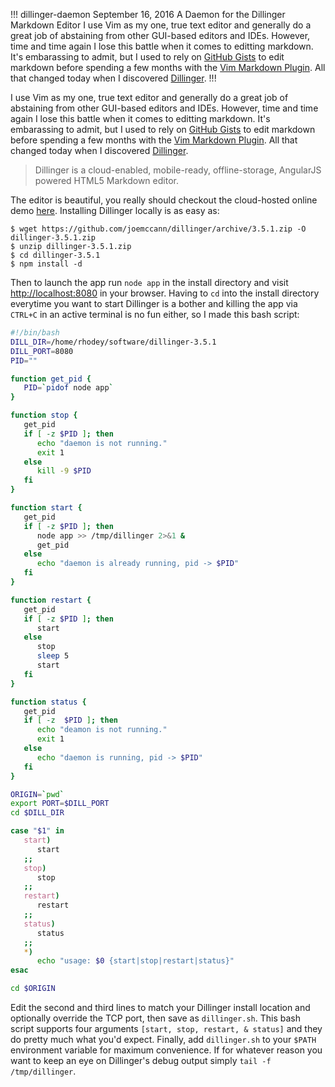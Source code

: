 !!!
dillinger-daemon
September 16, 2016
A Daemon for the Dillinger Markdown Editor
I use Vim as my one, true text editor and generally do a great job of abstaining from other GUI-based editors and IDEs. However, time and time again I lose this battle when it comes to editting markdown. It's embarassing to admit, but I used to rely on [GitHub Gists](https://gist.github.com/) to edit markdown before spending a few months with the [Vim Markdown Plugin](https://github.com/plasticboy/vim-markdown). All that changed today when I discovered [Dillinger](https://github.com/joemccann/dillinger).
!!!


I use Vim as my one, true text editor and generally do a great job of abstaining from other GUI-based editors and IDEs. However, time and time again I lose this battle when it comes to editting markdown. It's embarassing to admit, but I used to rely on [GitHub Gists](https://gist.github.com/) to edit markdown before spending a few months with the [Vim Markdown Plugin](https://github.com/plasticboy/vim-markdown). All that changed today when I discovered [Dillinger](https://github.com/joemccann/dillinger).

> Dillinger is a cloud-enabled, mobile-ready, offline-storage, AngularJS powered HTML5 Markdown editor.

The editor is beautiful, you really should checkout the cloud-hosted online demo [here](http://dillinger.io/). Installing Dillinger locally is as easy as:

```
$ wget https://github.com/joemccann/dillinger/archive/3.5.1.zip -O dillinger-3.5.1.zip
$ unzip dillinger-3.5.1.zip
$ cd dillinger-3.5.1
$ npm install -d
```

Then to launch the app run `node app` in the install directory and visit [http://localhost:8080](http://localhost:8080) in your browser. Having to `cd` into the install directory everytime you want to start Dillinger is a bother and killing the app via `CTRL+C` in an active terminal is no fun either, so I made this bash script:

```bash
#!/bin/bash
DILL_DIR=/home/rhodey/software/dillinger-3.5.1
DILL_PORT=8080
PID=""

function get_pid {
   PID=`pidof node app`
}

function stop {
   get_pid
   if [ -z $PID ]; then
      echo "daemon is not running."
      exit 1
   else
      kill -9 $PID
   fi
}

function start {
   get_pid
   if [ -z $PID ]; then
      node app >> /tmp/dillinger 2>&1 &
      get_pid
   else
      echo "daemon is already running, pid -> $PID"
   fi
}

function restart {
   get_pid
   if [ -z $PID ]; then
      start
   else
      stop
      sleep 5
      start
   fi
}

function status {
   get_pid
   if [ -z  $PID ]; then
      echo "deamon is not running."
      exit 1
   else
      echo "daemon is running, pid -> $PID"
   fi
}

ORIGIN=`pwd`
export PORT=$DILL_PORT
cd $DILL_DIR

case "$1" in
   start)
      start
   ;;
   stop)
      stop
   ;;
   restart)
      restart
   ;;
   status)
      status
   ;;
   *)
      echo "usage: $0 {start|stop|restart|status}"
esac

cd $ORIGIN
```

Edit the second and third lines to match your Dillinger install location and optionally override the TCP port, then save as `dillinger.sh`. This bash script supports four arguments `[start, stop, restart, & status]` and they do pretty much what you'd expect. Finally, add `dillinger.sh` to your `$PATH` environment variable for maximum convenience. If for whatever reason you want to keep an eye on Dillinger's debug output simply `tail -f /tmp/dillinger`.
